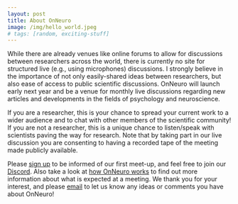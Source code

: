 ```yaml
---
layout: post
title: About OnNeuro
image: /img/hello_world.jpeg
# tags: [random, exciting-stuff]
---
```


While there are already venues like online forums to allow for discussions between researchers across the world, there is currently no site for structured live (e.g., using microphones) discussions. I strongly believe in the importance of not only easily-shared ideas between researchers, but also ease of access to public scientific discussions. OnNeuro will launch early next year and be a venue for monthly live discussions regarding new articles and developments in the fields of psychology and neuroscience.

If you are a researcher, this is your chance to spread your current work to a wider audience and to chat with other members of the scientific community! If you are not a researcher, this is a unique chance to listen/speak with scientists paving the way for research. Note that by taking part in our live discussion you are consenting to having a recorded tape of the meeting made publicly available.

Please [sign up](https://goo.gl/forms/vOhmWPAmmTMuXAxj2) to be informed of our first meet-up, and feel free to join our [Discord](https://discord.gg/zmAAx2W). Also take a look at [how OnNeuro works](onneuro.github.io/posts/2018-05-17-Instructions/) to find out more information about what is expected at a meeting. We thank you for your interest, and please [email](onneuro@gmail.com) to let us know any ideas or comments you have about OnNeuro!
